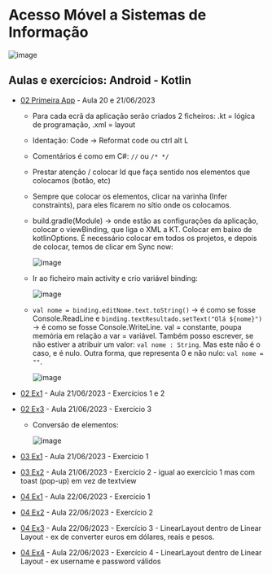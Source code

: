 # Acesso Móvel a Sistemas de Informação

![image](https://github.com/RitAmaral/SWAndroid/assets/132366922/bf37c094-0400-4b53-bdd5-b99464870347)


## Aulas e exercícios: Android - Kotlin

- [02 Primeira App](02_PrimeiraAPP_Rita) - Aula 20 e 21/06/2023
    - Para cada ecrã da aplicação serão criados 2 ficheiros: .kt = lógica de programação, .xml = layout
    - Identação: Code -> Reformat code ou ctrl alt L
    - Comentários é como em C#: `//` ou `/* */`
    - Prestar atenção / colocar Id que faça sentido nos elementos que colocamos (botão, etc)
    - Sempre que colocar os elementos, clicar na varinha (Infer constraints), para eles ficarem no sítio onde os colocamos.
    - build.gradle(Module) -> onde estão as configurações da aplicação, colocar o viewBinding, que liga o XML a KT. Colocar em baixo de kotlinOptions. É necessário colocar em todos os projetos, e depois de colocar, temos de clicar em Sync now:
      
      ![image](https://github.com/RitAmaral/SWAndroid/assets/132366922/9835a887-07a1-4eb5-ab3c-193f88497f32)

    - Ir ao ficheiro main activity e crio variável binding:
      
      ![image](https://github.com/RitAmaral/SWAndroid/assets/132366922/820a9c1d-be8d-44f0-9782-832fc2e7401a)

    - `val nome = binding.editNome.text.toString()` -> é como se fosse Console.ReadLine e `binding.textResultado.setText("Olá ${nome}")` -> é como se fosse Console.WriteLine. val = constante, poupa memória em relação a var = variável. Também posso escrever, se não estiver a atribuir um valor: `val nome : String`. Mas este não é o caso, e é nulo. Outra forma, que representa 0 e não nulo: `val nome = ""`.
      
      ![image](https://github.com/RitAmaral/SWAndroid/assets/132366922/c59708ce-3e4c-4737-a2d8-a9dd9f7092ad)
      
- [02 Ex1](02_Ex1) - Aula 21/06/2023 - Exercícios 1 e 2
- [02 Ex3](02_Ex3) - Aula 21/06/2023 - Exercício 3
    - Conversão de elementos:
     
      ![image](https://github.com/RitAmaral/SWAndroid/assets/132366922/d91de8cf-095d-4a2d-925f-51e49b244b55)

- [03 Ex1](03_Ex1) - Aula 21/06/2023 - Exercício 1
- [03 Ex2](03_Ex2) - Aula 21/06/2023 - Exercício 2 - igual ao exercício 1 mas com toast (pop-up) em vez de textview
- [04 Ex1](04_Ex1) - Aula 22/06/2023 - Exercício 1
- [04 Ex2](04_Ex2) - Aula 22/06/2023 - Exercício 2
- [04 Ex3](04_Ex3) - Aula 22/06/2023 - Exercício 3 - LinearLayout dentro de Linear Layout - ex de converter euros em dólares, reais e pesos.
- [04 Ex4](04_Ex4) - Aula 22/06/2023 - Exercício 4 - LinearLayout dentro de Linear Layout - ex username e password válidos

    
